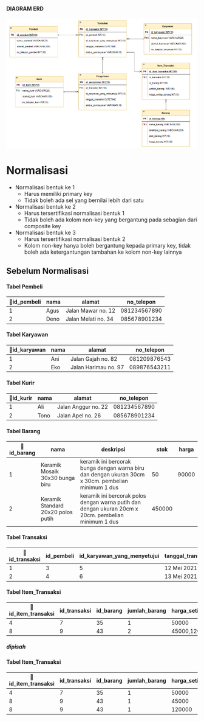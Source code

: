 #### DIAGRAM ERD
![Tambah Data](https://github.com/NormalikaShandi/IF214002/blob/main/Pertemuan6/img%20draw.io/Screenshot%20(748).png "Tambah Data")

# Normalisasi
- Normalisasi bentuk ke 1
    - Harus memiliki primary key
    - Tidak boleh ada sel yang bernilai lebih dari satu
- Normalisasi bentuk ke 2
    - Harus tersertifikasi normalisasi bentuk 1
    - Tidak boleh ada kolom non-key yang bergantung pada sebagian dari composite key
- Normalisasi bentuk ke 3
    - Harus tersertifikasi normalisasi bentuk 2
    - Kolom non-key hanya boleh bergantung kepada primary key, tidak boleh ada ketergantungan tambahan ke kolom non-key lainnya

## Sebelum Normalisasi
#### Tabel Pembeli
|🔑id_pembeli|nama|alamat|no_telepon|
|---|---|---|---|
|1|Agus|Jalan Mawar no. 12|081234567890|
|2|Deno|Jalan Melati no. 34|085678901234|

#### Tabel Karyawan
|🔑id_karyawan|nama|alamat|no_telepon|
|---|---|---|---|
|1|Ani|Jalan Gajah no. 82|081209876543|
|2|Eko|Jalan Harimau no. 97|089876543211|

#### Tabel Kurir
|🔑id_kurir|nama|alamat|no_telepon|
|---|---|---|---|
|1|Ali|Jalan Anggur no. 22|081234567890|
|2|Tono|Jalan Apel no. 26|085678901234|

#### Tabel Barang
|🔑id_barang|nama|deskripsi|stok|harga|
|---|---|---|---|---|
|1|Keramik Mosaik 30x30 bunga biru|keramik ini bercorak bunga dengan warna biru dan dengan ukuran 30cm x 30cm. pembelian minimum 1 dus|50|90000|
|2|Keramik Standard 20x20 polos putih|keramik ini bercorak polos dengan warna putih dan dengan ukuran 20cm x 20cm. pembelian minimum 1 dus|450000|

#### Tabel Transaksi
|🔑id_transaksi|id_pembeli|id_karyawan_yang_menyetujui|tanggal_transaksi|status_pembayaran|
|---|---|---|---|---|
|1|3|5|12 Mei 2021|Berhasil|
|2|4|6|13 Mei 2021|Gagal|

#### Tabel Item_Transaksi
|🔑id_item_transaksi|id_transaksi|id_barang|jumlah_barang|harga_setiap_barang|
|---|---|---|---|---|
|4|7|35|1|50000|
|8|9|43|2|45000,120000|

##### dipisah
#### Tabel Item_Transaksi
|🔑id_item_transaksi|id_transaksi|id_barang|jumlah_barang|harga_setiap_barang|
|---|---|---|---|---|
|4|7|35|1|50000|
|8|9|43|1|45000|
|8|9|43|1|120000|
